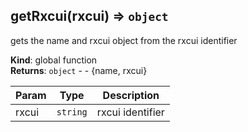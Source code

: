 <a name="getRxcui"></a>

## getRxcui(rxcui) ⇒ <code>object</code>
gets the name and rxcui object from the rxcui identifier

**Kind**: global function  
**Returns**: <code>object</code> - - {name, rxcui}  

| Param | Type | Description |
| --- | --- | --- |
| rxcui | <code>string</code> | rxcui identifier |

